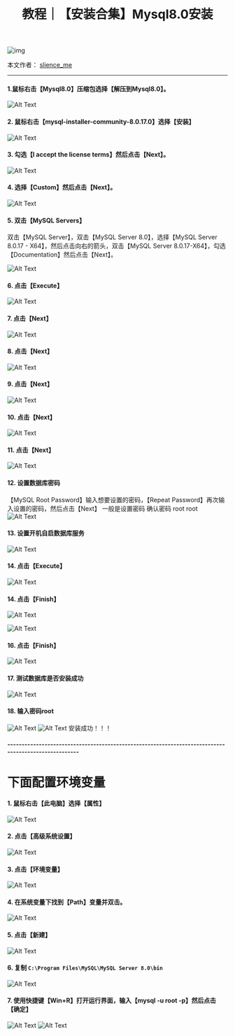 ﻿---
layout: post
title: 教程｜【安装合集】Mysql8.0安装
categories: [教程]
description: 【安装合集】Mysql8.0安装
keywords: 教程, 数据库
mermaid: false
sequence: false
flow: false
mathjax: false
mindmap: false
mindmap2: false
---

![img](/images/posts/logo_slienceme3.png)

本文作者： [slience_me](https://slienceme.cn/)

---

#### 1.鼠标右击【Mysql8.0】压缩包选择【解压到Mysql8.0】。
![Alt Text](/images/posts/bcf7c911acbe4593b697e1e4f2b4772a.png)
#### 2. 鼠标右击【mysql-installer-community-8.0.17.0】选择【安装】
![Alt Text](/images/posts/cbc7ce4c63d6427780f705ba80a86725.png)
#### 3. 勾选【I accept the license terms】然后点击【Next】。
![Alt Text](/images/posts/df00adb026cd467b877908d2fc74cf93.png)
#### 4. 选择【Custom】然后点击【Next】。
![Alt Text](/images/posts/7ce61196c9674901ad6d2a041f839195.png)
#### 5. 双击【MySQL Servers】
双击【MySQL Server】，双击【MySQL Server 8.0】，选择【MySQL Server 8.0.17 - X64】，然后点击向右的箭头，双击【MySQL Server 8.0.17-X64】，勾选【Documentation】然后点击【Next】。

![Alt Text](/images/posts/11b4ff7ea91443faa777a20a5221fa4b.png)
#### 6. 点击【Execute】
![Alt Text](/images/posts/ca85d14dae0745d2801aebc0a5d4e10a.png)
#### 7. 点击【Next】
![Alt Text](/images/posts/345fee6df72341658c98d9ae21d37d29.png)
#### 8. 点击【Next】
![Alt Text](/images/posts/2908f37ef79f4dc496e23d2385d75d57.png)
#### 9. 点击【Next】
![Alt Text](/images/posts/73eff61ab78149c9b07f2d7227f3a0e8.png)
#### 10. 点击【Next】
![Alt Text](/images/posts/056a77f3d06d4ce4986cb6e662e5f4f4.png)
#### 11. 点击【Next】
![Alt Text](/images/posts/2bd9bcccc4b8449f893c8b4e2f817618.png)
#### 12. 设置数据库密码
【MySQL Root Password】输入想要设置的密码，【Repeat Password】再次输入设置的密码，然后点击【Next】
一般是设置密码 确认密码  root root
![Alt Text](/images/posts/627142f5fd824d00b65938354cc163a1.png)
#### 13. 设置开机自启数据库服务
![Alt Text](/images/posts/fa6de6d1c44a435d81692c22d1de4644.png)
#### 14. 点击【Execute】
![Alt Text](/images/posts/2c56e97248c14be5a321ceeaee1eb059.png)
#### 14. 点击【Finish】
![Alt Text](/images/posts/c88c5b7870d24edb8c2bec6bac104c46.png)

![Alt Text](/images/posts/c4bb85ab2a9148a2be4ae0d4aeee4bb1.png)
#### 16. 点击【Finish】
![Alt Text](/images/posts/a1393f05ab7b43bcb067b8cabb47dc94.png)
#### 17. 测试数据库是否安装成功
![Alt Text](/images/posts/71a4e640cdb34683a3f55c16741065a2.png)
#### 18. 输入密码root
![Alt Text](/images/posts/5ddf2e457bd94c51a21919b673a2df52.png)
![Alt Text](/images/posts/d757fbb378bd493092717f791aa6cc37.png)
安装成功！！！

#### -----------------------------------------------------------------------------------------------------
# 下面配置环境变量
#### 1. 鼠标右击【此电脑】选择【属性】
![Alt Text](/images/posts/a4a2340148d143dc804ba31cfc31262e.png)
#### 2. 点击【高级系统设置】
![Alt Text](/images/posts/d370339a22164971b6a5b2a7308f1306.png)
#### 3. 点击【环境变量】
![Alt Text](/images/posts/0dd503c2452e47b2ad9949adb3a614e0.png)
#### 4. 在系统变量下找到【Path】变量并双击。
![Alt Text](/images/posts/ab0c6becc03744bc9352c24b12ae99e4.png)
#### 5. 点击【新建】
![Alt Text](/images/posts/f91e29d077a943f28a35dc046e82317d.png)
#### 6. 复制 `C:\Program Files\MySQL\MySQL Server 8.0\bin`
![Alt Text](/images/posts/0578a96b18b94af98b42d3973ee8255d.png)
#### 7. 使用快捷键【Win+R】打开运行界面，输入【mysql -u root -p】然后点击【确定】
![Alt Text](/images/posts/1f56e818db70455bb0089cac27e93ef2.png)
![Alt Text](/images/posts/e3ef335118ca4c9883161a011e6aa013.png)


